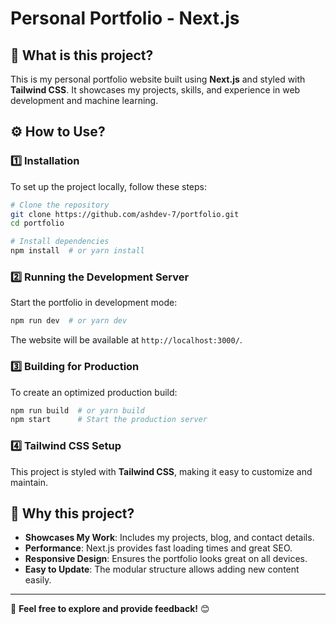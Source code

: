 # Personal Portfolio - Next.js

## 📌 What is this project?
This is my personal portfolio website built using **Next.js** and styled with **Tailwind CSS**. It showcases my projects, skills, and experience in web development and machine learning.

## ⚙️ How to Use?

### 1️⃣ Installation
To set up the project locally, follow these steps:
```bash
# Clone the repository
git clone https://github.com/ashdev-7/portfolio.git
cd portfolio

# Install dependencies
npm install  # or yarn install
```

### 2️⃣ Running the Development Server
Start the portfolio in development mode:
```bash
npm run dev  # or yarn dev
```
The website will be available at `http://localhost:3000/`.

### 3️⃣ Building for Production
To create an optimized production build:
```bash
npm run build  # or yarn build
npm start      # Start the production server
```

### 4️⃣ Tailwind CSS Setup
This project is styled with **Tailwind CSS**, making it easy to customize and maintain.

## 🤔 Why this project?
- **Showcases My Work**: Includes my projects, blog, and contact details.
- **Performance**: Next.js provides fast loading times and great SEO.
- **Responsive Design**: Ensures the portfolio looks great on all devices.
- **Easy to Update**: The modular structure allows adding new content easily.

---
🚀 **Feel free to explore and provide feedback!** 😊
